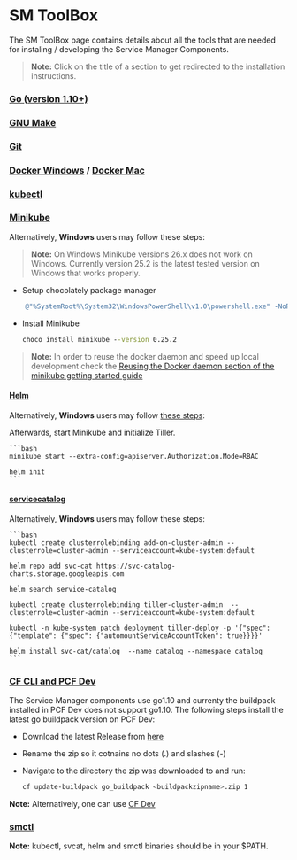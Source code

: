 # SM ToolBox

The SM ToolBox page contains details about all the tools that are needed for instaling / developing the Service Manager Components.

>**Note:** Click on the title of a section to get redirected to the installation instructions.

### [Go (version 1.10+)](https://golang.org/doc/install)

### [GNU Make](https://www.gnu.org/software/make/manual/make.html)

### [Git](https://git-scm.com/)

### [Docker Windows](https://docs.docker.com/docker-for-mac/install/) / [Docker Mac](https://docs.docker.com/docker-for-windows/install/)

### [kubectl](https://kubernetes.io/docs/tasks/tools/install-kubectl/) 

### [Minikube](https://kubernetes.io/docs/getting-started-guides/minikube/#installation)

Alternatively, **Windows** users may follow these steps:

> **Note:** On Windows Minikube versions 26.x does not work on Windows. Currently version 25.2 is the latest tested version on Windows that works properly.

* Setup chocolately package manager

```powershell
    @"%SystemRoot%\System32\WindowsPowerShell\v1.0\powershell.exe" -NoProfile -InputFormat None -ExecutionPolicy Bypass -Command "iex ((New-Object System.Net.WebClient).DownloadString('https://chocolatey.org/install.ps1'))" && SET "PATH=%PATH%;%ALLUSERSPROFILE%\chocolatey\bin"
```

* Install Minikube

    ```bat
    choco install minikube --version 0.25.2
    ```

>**Note:** In order to reuse the docker daemon and speed up local development check the [Reusing the Docker daemon section of the minikube getting started guide](https://kubernetes.io/docs/getting-started-guides/minikube/#reusing-the-docker-daemon)

#### [Helm](https://github.com/kubernetes/helm/blob/master/docs/install.md)

Alternatively, **Windows** users may follow [these steps](https://medium.com/@JockDaRock/take-the-helm-with-kubernetes-on-windows-c2cd4373104b):
    

Afterwards, start Minikube and initialize Tiller.

    ```bash
    minikube start --extra-config=apiserver.Authorization.Mode=RBAC

    helm init
    ```
 #### [servicecatalog](https://github.com/kubernetes-incubator/service-catalog/blob/master/docs/install.md)

Alternatively, **Windows** users may follow these steps:

    ```bash
    kubectl create clusterrolebinding add-on-cluster-admin --clusterrole=cluster-admin --serviceaccount=kube-system:default

    helm repo add svc-cat https://svc-catalog-charts.storage.googleapis.com

    helm search service-catalog

    kubectl create clusterrolebinding tiller-cluster-admin  --clusterrole=cluster-admin --serviceaccount=kube-system:default

    kubectl -n kube-system patch deployment tiller-deploy -p '{"spec": {"template": {"spec": {"automountServiceAccountToken": true}}}}'

    helm install svc-cat/catalog  --name catalog --namespace catalog
    ```

### [CF CLI and PCF Dev](https://pivotal.io/platform/pcf-tutorials/getting-started-with-pivotal-cloud-foundry-dev/introduction)

The Service Manager components use go1.10 and currenty  the buildpack installed in PCF Dev does not support go1.10. The following steps install the latest go buildpack version on PCF Dev:

* Download the latest Release from [here](https://github.com/cloudfoundry/go-buildpack/releases)
* Rename the zip so it cotnains no dots (.) and slashes (-)
* Navigate to the directory the zip was downloaded to and run:

    ```bash
    cf update-buildpack go_buildpack <buildpackzipname>.zip 1
    ```

**Note:** Alternatively, one can use [CF Dev](https://github.com/cloudfoundry-incubator/cfdev)

### [smctl](https://github.com/Peripli/service-manager-cli/blob/master/README.md)

**Note:**  kubectl, svcat, helm and smctl binaries should be in your $PATH.
